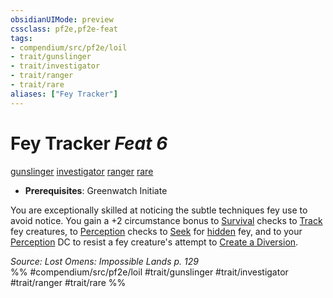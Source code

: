 ```yaml
---
obsidianUIMode: preview
cssclass: pf2e,pf2e-feat
tags:
- compendium/src/pf2e/loil
- trait/gunslinger
- trait/investigator
- trait/ranger
- trait/rare
aliases: ["Fey Tracker"]
---
```

# Fey Tracker  *Feat 6*  
[gunslinger](../../Rules/traits/gunslinger-g-g.md)  [investigator](../../Rules/traits/investigator-apg.md)  [ranger](../../Rules/traits/ranger.md)  [rare](../../Rules/traits/rare.md)  

- **Prerequisites**: Greenwatch Initiate

You are exceptionally skilled at noticing the subtle techniques fey use to avoid notice. You gain a +2 circumstance bonus to [Survival](../skills.md#Survival) checks to [Track](../../Rules/actions/track.md) fey creatures, to [Perception](../skills.md#Perception) checks to [Seek](../../Rules/actions/seek.md) for [hidden](../../Rules/conditions.md#Hidden) fey, and to your [Perception](../skills.md#Perception) DC to resist a fey creature's attempt to [Create a Diversion](../../Rules/actions/create-a-diversion.md).

*Source: Lost Omens: Impossible Lands p. 129*  
%% #compendium/src/pf2e/loil #trait/gunslinger #trait/investigator #trait/ranger #trait/rare %%